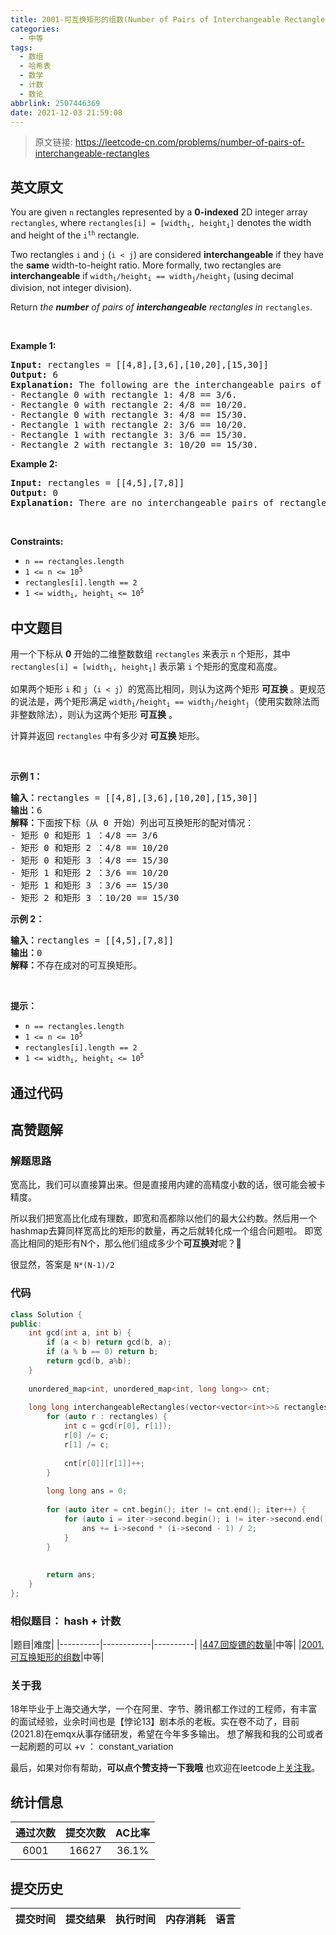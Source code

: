 ```yaml
---
title: 2001-可互换矩形的组数(Number of Pairs of Interchangeable Rectangles)
categories:
  - 中等
tags:
  - 数组
  - 哈希表
  - 数学
  - 计数
  - 数论
abbrlink: 2507446369
date: 2021-12-03 21:59:08
---
```


> 原文链接: https://leetcode-cn.com/problems/number-of-pairs-of-interchangeable-rectangles


## 英文原文
<div><p>You are given <code>n</code> rectangles represented by a <strong>0-indexed</strong> 2D integer array <code>rectangles</code>, where <code>rectangles[i] = [width<sub>i</sub>, height<sub>i</sub>]</code> denotes the width and height of the <code>i<sup>th</sup></code> rectangle.</p>

<p>Two rectangles <code>i</code> and <code>j</code> (<code>i &lt; j</code>) are considered <strong>interchangeable</strong> if they have the <strong>same</strong> width-to-height ratio. More formally, two rectangles are <strong>interchangeable</strong> if <code>width<sub>i</sub>/height<sub>i</sub> == width<sub>j</sub>/height<sub>j</sub></code> (using decimal division, not integer division).</p>

<p>Return <em>the <strong>number</strong> of pairs of <strong>interchangeable</strong> rectangles in </em><code>rectangles</code>.</p>

<p>&nbsp;</p>
<p><strong>Example 1:</strong></p>

<pre>
<strong>Input:</strong> rectangles = [[4,8],[3,6],[10,20],[15,30]]
<strong>Output:</strong> 6
<strong>Explanation:</strong> The following are the interchangeable pairs of rectangles by index (0-indexed):
- Rectangle 0 with rectangle 1: 4/8 == 3/6.
- Rectangle 0 with rectangle 2: 4/8 == 10/20.
- Rectangle 0 with rectangle 3: 4/8 == 15/30.
- Rectangle 1 with rectangle 2: 3/6 == 10/20.
- Rectangle 1 with rectangle 3: 3/6 == 15/30.
- Rectangle 2 with rectangle 3: 10/20 == 15/30.
</pre>

<p><strong>Example 2:</strong></p>

<pre>
<strong>Input:</strong> rectangles = [[4,5],[7,8]]
<strong>Output:</strong> 0
<strong>Explanation:</strong> There are no interchangeable pairs of rectangles.
</pre>

<p>&nbsp;</p>
<p><strong>Constraints:</strong></p>

<ul>
	<li><code>n == rectangles.length</code></li>
	<li><code>1 &lt;= n &lt;= 10<sup>5</sup></code></li>
	<li><code>rectangles[i].length == 2</code></li>
	<li><code>1 &lt;= width<sub>i</sub>, height<sub>i</sub> &lt;= 10<sup>5</sup></code></li>
</ul>
</div>

## 中文题目
<div><p>用一个下标从 <strong>0</strong> 开始的二维整数数组&nbsp;<code>rectangles</code> 来表示 <code>n</code> 个矩形，其中 <code>rectangles[i] = [width<sub>i</sub>, height<sub>i</sub>]</code> 表示第 <code>i</code> 个矩形的宽度和高度。</p>

<p>如果两个矩形 <code>i</code> 和 <code>j</code>（<code>i &lt; j</code>）的宽高比相同，则认为这两个矩形 <strong>可互换</strong> 。更规范的说法是，两个矩形满足&nbsp;<code>width<sub>i</sub>/height<sub>i</sub> == width<sub>j</sub>/height<sub>j</sub></code>（使用实数除法而非整数除法），则认为这两个矩形 <strong>可互换</strong> 。</p>

<p>计算并返回&nbsp;<code>rectangles</code> 中有多少对 <strong>可互换 </strong>矩形。</p>

<p>&nbsp;</p>

<p><strong>示例 1：</strong></p>

<pre>
<strong>输入：</strong>rectangles = [[4,8],[3,6],[10,20],[15,30]]
<strong>输出：</strong>6
<strong>解释：</strong>下面按下标（从 0 开始）列出可互换矩形的配对情况：
- 矩形 0 和矩形 1 ：4/8 == 3/6
- 矩形 0 和矩形 2 ：4/8 == 10/20
- 矩形 0 和矩形 3 ：4/8 == 15/30
- 矩形 1 和矩形 2 ：3/6 == 10/20
- 矩形 1 和矩形 3 ：3/6 == 15/30
- 矩形 2 和矩形 3 ：10/20 == 15/30
</pre>

<p><strong>示例 2：</strong></p>

<pre>
<strong>输入：</strong>rectangles = [[4,5],[7,8]]
<strong>输出：</strong>0
<strong>解释：</strong>不存在成对的可互换矩形。
</pre>

<p>&nbsp;</p>

<p><strong>提示：</strong></p>

<ul>
	<li><code>n == rectangles.length</code></li>
	<li><code>1 &lt;= n &lt;= 10<sup>5</sup></code></li>
	<li><code>rectangles[i].length == 2</code></li>
	<li><code>1 &lt;= width<sub>i</sub>, height<sub>i</sub> &lt;= 10<sup>5</sup></code></li>
</ul>
</div>

## 通过代码
<RecoDemo>
</RecoDemo>


## 高赞题解
### 解题思路
宽高比，我们可以直接算出来。但是直接用内建的高精度小数的话，很可能会被卡精度。

所以我们把宽高比化成有理数，即宽和高都除以他们的最大公约数。然后用一个hashmap去算同样宽高比的矩形的数量，再之后就转化成一个组合问题啦。
即宽高比相同的矩形有N个，那么他们组成多少个**可互换对**呢？🤔

很显然，答案是 `N*(N-1)/2`

### 代码

```cpp
class Solution {
public:
    int gcd(int a, int b) {
        if (a < b) return gcd(b, a);
        if (a % b == 0) return b;
        return gcd(b, a%b);
    }
    
    unordered_map<int, unordered_map<int, long long>> cnt;
    
    long long interchangeableRectangles(vector<vector<int>>& rectangles) {
        for (auto r : rectangles) {
            int c = gcd(r[0], r[1]);
            r[0] /= c;
            r[1] /= c;
            
            cnt[r[0]][r[1]]++;
        }
        
        long long ans = 0;
        
        for (auto iter = cnt.begin(); iter != cnt.end(); iter++) {
            for (auto i = iter->second.begin(); i != iter->second.end(); i++) {
                ans += i->second * (i->second - 1) / 2;
            }
        }
        
        
        return ans;
    }
};
```

### 相似题目： hash + 计数
|题目|难度|
|----------|------------|----------|
|[447.回旋镖的数量](https://leetcode-cn.com/problems/number-of-boomerangs/solution/wei-rao-li-lun-ha-xi-biao-ko-hui-xuan-bi-gnxy/)|中等|
|[2001.可互换矩形的组数](https://leetcode-cn.com/problems/number-of-pairs-of-interchangeable-rectangles/solution/wei-rao-li-lun-zui-da-gong-yue-shu-hashm-muzr/)|中等|


### 关于我
18年毕业于上海交通大学，一个在阿里、字节、腾讯都工作过的工程师，有丰富的面试经验，业余时间也是【悖论13】剧本杀的老板。实在卷不动了，目前(2021.8)在emqx从事存储研发，希望在今年多多输出。
想了解我和我的公司或者一起刷题的可以 +v ： constant_variation

最后，如果对你有帮助，**可以点个赞支持一下我哦** 也欢迎在leetcode上[关注我](https://leetcode-cn.com/u/wfnuser/)。

## 统计信息
| 通过次数 | 提交次数 | AC比率 |
| :------: | :------: | :------: |
|    6001    |    16627    |   36.1%   |

## 提交历史
| 提交时间 | 提交结果 | 执行时间 |  内存消耗  | 语言 |
| :------: | :------: | :------: | :--------: | :--------: |
